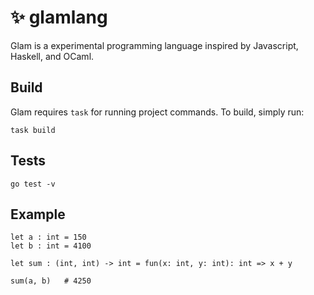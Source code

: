 # ✨ glamlang

Glam is a experimental programming language inspired by Javascript, Haskell, and OCaml. 

## Build
Glam requires `task` for running project commands. To build, simply run:
```
task build
```

## Tests

```
go test -v
```

## Example

```
let a : int = 150
let b : int = 4100

let sum : (int, int) -> int = fun(x: int, y: int): int => x + y

sum(a, b)   # 4250
```
